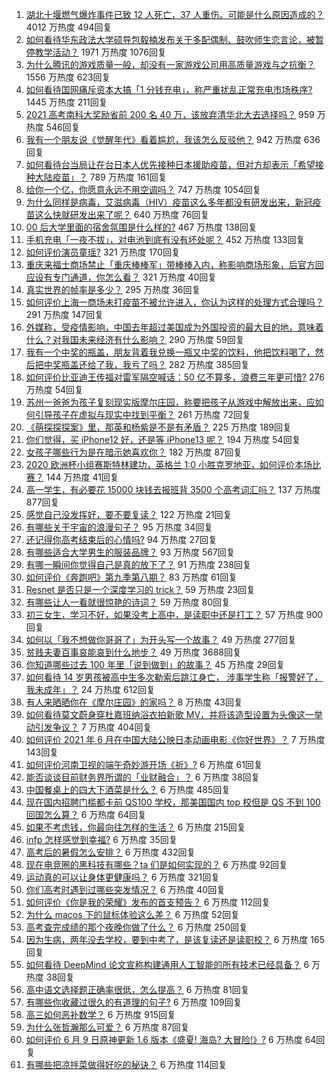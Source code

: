 1. [湖北十堰燃气爆炸事件已致 12 人死亡，37 人重伤。可能是什么原因造成的？](https://www.zhihu.com/question/464751425) 4012 万热度 494回复
1. [如何看待华东政法大学硕导包毅楠发布关于多配偶制、鼓吹师生恋言论，被暂停教学活动？](https://www.zhihu.com/question/463918672) 1971 万热度 1076回复
1. [为什么腾讯的游戏质量一般，却没有一家游戏公司用高质量游戏与之抗衡？](https://www.zhihu.com/question/437231835) 1556 万热度 623回复
1. [如何看待国网痛斥资本大搞「1 分钱充电」，称严重扰乱正常充电市场秩序?](https://www.zhihu.com/question/464766118) 1445 万热度 211回复
1. [2021 高考南科大奖励省前 200 名 40 万，该放弃清华北大去选择吗？](https://www.zhihu.com/question/464200988) 959 万热度 546回复
1. [我有一个朋友说《觉醒年代》看着尴尬，我该怎么反驳他？](https://www.zhihu.com/question/451585351) 942 万热度 636回复
1. [如何看待台当局让在台日本人优先接种日本援助疫苗，但对方却表示「希望接种大陆疫苗」？](https://www.zhihu.com/question/464492676) 789 万热度 161回复
1. [给你一个亿，你愿意永远不用空调吗？](https://www.zhihu.com/question/461752259) 747 万热度 1054回复
1. [为什么同样是病毒，艾滋病毒（HIV）疫苗这么多年都没有研发出来，新冠疫苗这么快就研发出来了呢？](https://www.zhihu.com/question/464293186) 640 万热度 76回复
1. [00 后大学里面的宿舍氛围是什么样的?](https://www.zhihu.com/question/464374285) 467 万热度 138回复
1. [手机充电「一夜不拔」，对电池到底有没有坏处呢？](https://www.zhihu.com/question/351666337) 452 万热度 133回复
1. [如何评价演员童瑶?](https://www.zhihu.com/question/374564039) 321 万热度 170回复
1. [重庆来福士商场禁止「重庆棒棒军」带棒棒入内，称影响商场形象，后官方回应设有专门通道，你怎么看？](https://www.zhihu.com/question/464277644) 321 万热度 40回复
1. [真实世界的帧率是多少？](https://www.zhihu.com/question/463432278) 295 万热度 36回复
1. [如何评价上海一商场未打疫苗不被允许进入，你认为这样的处理方式合理吗？](https://www.zhihu.com/question/463818396) 291 万热度 147回复
1. [外媒称，受疫情影响，中国去年超过美国成为外国投资的最大目的地，意味着什么？对我国未来经济有什么影响？](https://www.zhihu.com/question/457880259) 290 万热度 59回复
1. [我有一个中奖的瓶盖，朋友背着我兑换一瓶又中奖的饮料，他把饮料喝了，然后把中奖瓶盖还给了我，我亏了吗？](https://www.zhihu.com/question/459981000) 282 万热度 385回复
1. [如何评价比亚迪王传福对雷军隔空喊话：50 亿不算多，浪费三年更可惜?](https://www.zhihu.com/question/464298292) 276 万热度 54回复
1. [苏州一爸爸为孩子复刻现实版摩尔庄园，称要把孩子从游戏中解放出来，应如何引导孩子在虚拟与现实中找到平衡？](https://www.zhihu.com/question/464491170) 261 万热度 72回复
1. [《萌探探探案》里，那英和杨紫是不是有矛盾？](https://www.zhihu.com/question/464554526) 225 万热度 189回复
1. [你们觉得，买 iPhone12 好，还是等 iPhone13 呢？](https://www.zhihu.com/question/426253380) 194 万热度 54回复
1. [女孩子哪些行为是在暗示她喜欢你？](https://www.zhihu.com/question/457449556) 182 万热度 87回复
1. [2020 欧洲杯小组赛斯特林建功，英格兰 1:0 小胜克罗地亚，如何评价本场比赛？](https://www.zhihu.com/question/464785707) 144 万热度 41回复
1. [高一学生，有必要花 15000 块钱去报班背 3500 个高考词汇吗？](https://www.zhihu.com/question/460422473) 137 万热度 877回复
1. [感觉自己没发挥好，要不要复读？](https://www.zhihu.com/question/464121867) 122 万热度 21回复
1. [有哪些关于宇宙的浪漫句子？](https://www.zhihu.com/question/441262929) 95 万热度 34回复
1. [还记得你高考结束后的心情吗?](https://www.zhihu.com/question/464556915) 94 万热度 27回复
1. [有哪些适合大学男生的服装品牌？](https://www.zhihu.com/question/282681681) 93 万热度 567回复
1. [有哪一瞬间你觉得自己是真的放下了？](https://www.zhihu.com/question/462689698) 91 万热度 238回复
1. [如何评价《奔跑吧》第九季第八期？](https://www.zhihu.com/question/464526784) 83 万热度 61回复
1. [Resnet 是否只是一个深度学习的 trick？](https://www.zhihu.com/question/459892388) 59 万热度 23回复
1. [有哪些让人一看就很惊艳的诗词？](https://www.zhihu.com/question/458249179) 59 万热度 80回复
1. [初三女生，学习不好，如果没考上高中，是读职中还是打工？](https://www.zhihu.com/question/458989163) 57 万热度 900回复
1. [如何以「我不想做你哥哥了」为开头写一个故事？](https://www.zhihu.com/question/450075897) 49 万热度 277回复
1. [贫贱夫妻百事哀能哀到什么地步？](https://www.zhihu.com/question/363473759) 49 万热度 3688回复
1. [你知道哪些过去 100 年里「说到做到」的故事？](https://www.zhihu.com/question/464242642) 45 万热度 29回复
1. [如何看待 14 岁男孩被高中生多次勒索后跳江身亡， 涉事学生称「报警好了，我未成年」？](https://www.zhihu.com/question/464277122) 24 万热度 612回复
1. [有人来晒晒你在《摩尔庄园》的家吗？](https://www.zhihu.com/question/463512086) 8 万热度 43回复
1. [如何看待莫文蔚身穿杜嘉班纳浴衣拍新歌 MV，并将该造型设置为头像这一举动引发争议？](https://www.zhihu.com/question/464608586) 7 万热度 404回复
1. [如何评价 2021 年 6 月在中国大陆公映日本动画电影《你好世界》？](https://www.zhihu.com/question/462217412) 7 万热度 143回复
1. [如何评价河南卫视的端午奇妙游开场《祈》?](https://www.zhihu.com/question/464708590) 6 万热度 61回复
1. [能否谈谈目前财务界所谓的「业财融合」？](https://www.zhihu.com/question/276174221) 6 万热度 38回复
1. [中国餐桌上的四大下酒菜是什么？](https://www.zhihu.com/question/462205949) 6 万热度 485回复
1. [现在国内招聘门槛都卡前 QS100 学校，那美国国内 top 校但是 QS 不到 100 回国怎么算？](https://www.zhihu.com/question/463057342) 6 万热度 64回复
1. [如果不考虑钱，你最向往怎样的生活？](https://www.zhihu.com/question/463878603) 6 万热度 215回复
1. [infp 怎样感觉到幸福?](https://www.zhihu.com/question/462853839) 6 万热度 35回复
1. [高考后的暑假怎么安排？](https://www.zhihu.com/question/398637488) 6 万热度 432回复
1. [现在电竞圈的黑科技有哪些？ta 们是如何实现的？](https://www.zhihu.com/question/464083941) 6 万热度 92回复
1. [运动真的可以让身体更健康吗？](https://www.zhihu.com/question/453841541) 6 万热度 321回复
1. [你们高考时遇到过哪些突发情况？](https://www.zhihu.com/question/284637836) 6 万热度 40回复
1. [如何评价《你是我的荣耀》发布的首支预告？](https://www.zhihu.com/question/463728391) 6 万热度 112回复
1. [为什么 macos 下的鼠标体验这么差？](https://www.zhihu.com/question/461920973) 6 万热度 52回复
1. [高考查完成绩的那个夜晚你做了什么？](https://www.zhihu.com/question/455878400) 6 万热度 250回复
1. [因为生病，两年没去学校，要到中考了，是该复读还是读职校？](https://www.zhihu.com/question/463028338) 6 万热度 165回复
1. [如何看待 DeepMind 论文宣称构建通用人工智能的所有技术已经具备？](https://www.zhihu.com/question/464616760) 6 万热度 38回复
1. [高中语文选择题正确率很低，怎么提高？](https://www.zhihu.com/question/268757871) 6 万热度 81回复
1. [有哪些你收藏过很久的有道理的句子?](https://www.zhihu.com/question/458504321) 6 万热度 109回复
1. [高三如何恶补数学？](https://www.zhihu.com/question/27285776) 6 万热度 915回复
1. [为什么张哲瀚那么可爱？](https://www.zhihu.com/question/457147181) 6 万热度 87回复
1. [如何评价 6 月 9 日原神更新 1.6 版本《盛夏! 海岛? 大冒险!》?](https://www.zhihu.com/question/464000878) 6 万热度 64回复
1. [有哪些把凉拌菜做得好吃的秘诀？](https://www.zhihu.com/question/327948969) 6 万热度 114回复